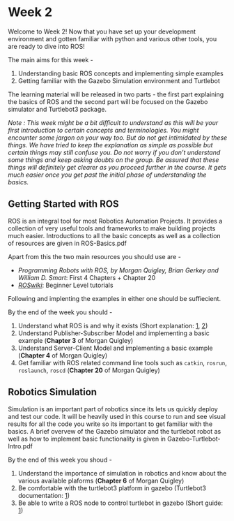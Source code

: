 # Week 2

Welcome to Week 2! Now that you have set up your development environment and gotten familiar with python and various other tools,  you are ready to dive into ROS!

The main aims for this week -
1. Understanding basic ROS concepts and implementing simple examples
2. Getting familiar with the Gazebo Simulation environment and Turtlebot

The learning material will be released in two parts - the first part explaining the basics of ROS and the second part will be focused on the Gazebo simulator and Turtlebot3 package.

_Note : This week might be a bit difficult to understand as this will be your first introduction to certain concepts and terminologies. You might encounter some jargon on your way too. But do not get intimidated by these things. We have tried to keep the explanation as simple as possible but certain things may still confuse you. Do not worry if you don’t understand some things and keep asking doubts on the group. Be assured that these things will definitely get clearer as you proceed further in the course. It gets much easier once you get past the initial phase of understanding the basics._


## Getting Started with ROS

ROS is an integral tool for most Robotics Automation Projects. It provides a collection of very useful tools and frameworks to make building projects much easier. Introductions to all the basic concepts as well as a collection of resources are given in ROS-Basics.pdf

Apart from this the two main resources you should use are -
-  _Programming Robots with ROS, by Morgan Quigley, Brian Gerkey and William D. Smart_: First 4 Chapters + Chapter 20
- [_ROSwiki_](http://wiki.ros.org/ROS/Tutorials): Beginner Level tutorials

Following and implenting the examples in either one should be suffiecient.

By the end of the week you should  -

1. Understand what ROS is and why it exists (Short explanation: [1](https://www.youtube.com/watch?v=J1qT85pTW0w&feature=youtu.be), [2](https://www.youtube.com/watch?v=UL1_Ue4rUWs))
2. Understand Publisher-Subscriber Model and implementing a basic example (**Chapter 3** of Morgan Quigley)
3. Understand Server-Client Model and implementing a basic example (**Chapter 4** of Morgan Quigley)
4. Get familiar with ROS related command line tools such as `catkin`, `rosrun`, `roslaunch`, `roscd` (**Chapter 20** of Morgan Quigley)


## Robotics Simulation

Simulation is an important part of robotics since its lets us quickly deploy and test our code. It will be heavily used in this course to run and see visual results for all the code you write so its important to get familiar with the basics. A brief overvew of the Gazebo simulator and the turtlebot robot as well as how to implement basic functionality is given in Gazebo-Turtlebot-Intro.pdf

By the end of this week you shoud -

1. Understand the importance of simulation in robotics and know about the various available plaforms (**Chapter 6** of Morgan Quigley)
2. Be comfortable with the turtlebot3 platform in gazebo (Turtlebot3 documentation: [1](http://emanual.robotis.com/docs/en/platform/turtlebot3/simulation/#turtlebot3-simulation-using-gazebo))
2. Be able to write a ROS node to control turtlebot in gazebo (Short guide: [1](https://www.youtube.com/watch?v=yEwi1__NJrE))
